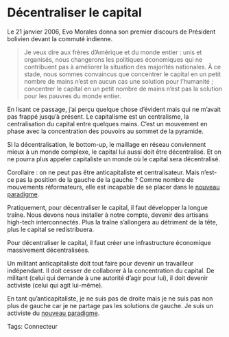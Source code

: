 # Décentraliser le capital

Le 21 janvier 2006, Evo Morales donna son premier discours de Président bolivien devant la commuté indienne.

> Je veux dire aux frères d’Amérique et du monde entier : unis et organisés, nous changerons les politiques économiques qui ne contribuent pas à améliorer la situation des majorités nationales. À ce stade, nous sommes convaincus que concentrer le capital en un petit nombre de mains n’est en aucun cas une solution pour l’humanité ; concentrer le capital en un petit nombre de mains n’est pas la solution pour les pauvres du monde entier.

En lisant ce passage, j’ai perçu quelque chose d’évident mais qui ne m’avait pas frappé jusqu’à présent. Le capitalisme est un centralisme, la centralisation du capital entre quelques mains. C’est un mouvement en phase avec la concentration des pouvoirs au sommet de la pyramide.

Si la décentralisation, le bottom-up, le maillage en réseau conviennent mieux à un monde complexe, le capital lui aussi doit être décentralisé. Et on ne pourra plus appeler capitaliste un monde où le capital sera décentralisé.

Corollaire : on ne peut pas être anticapitaliste et centralisateur. Mais n’est-ce pas la position de la gauche de la gauche ? Comme nombre de mouvements réformateurs, elle est incapable de se placer dans le [nouveau paradigme](/2008/11/21/strategie-decologie-politique/).

Pratiquement, pour décentraliser le capital, il faut développer la longue traîne. Nous devons nous installer à notre compte, devenir des artisans high-tech interconnectés. Plus la traîne s’allongera au détriment de la tête, plus le capital se redistribuera.

Pour décentraliser le capital, il faut créer une infrastructure économique massivement décentralisées.

Un militant anticapitaliste doit tout faire pour devenir un travailleur indépendant. Il doit cesser de collaborer à la concentration du capital. De militant (celui qui demande à une autorité d’agir pour lui), il doit devenir activiste (celui qui agit lui-même).

En tant qu’anticapitaliste, je ne suis pas de droite mais je ne suis pas non plus de gauche car je ne partage pas les solutions de gauche. Je suis un activiste du [nouveau paradigme](/2008/11/21/strategie-decologie-politique/).

Tags: Connecteur